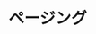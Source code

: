 # ページング

<!--
1. プロセスとスレッド

    メモリ仮想化の目的を知るため、プロセスとスレッドについて復習します。

1. [仮想メモリと物理メモリ](./address_space/)

    メモリには「物理メモリ」と「仮想メモリ」の二種類がある事を説明し、実際に異なるメモリ空間が存在する事を確認します。

1. メモリ共有

    ページ単位での仮想メモリ管理の有用例としてメモリ共有を取り上げ、どのように実現されているかをざっくりと説明します。

1. 4KBページの切り替え

    手始めに既に割り当てられている4KBページを任意の4Kページに再配置し、物理メモリと仮想メモリの簡単なマッピングを試します。

1. 異なるコア間のページテーブル管理

    仮想メモリの設定はコア間で独立しています。個別に管理する場合と、双方をまとめて管理する場合の双方を試してみましょう。

1. ページテーブル

    複数のページ（2MB分）を管理するためのテーブルであるページテーブルに触れてみます。

1. ページングの階層構造

    PD（ページディレクトリ）やPDPT、PML4Tについて学びます。

1. ヒュージページ

    ヒュージページがどういう物か学び、どういう場面で有用なのか考えてみます。

### WIP
- ページフォルト
- CoW
-->